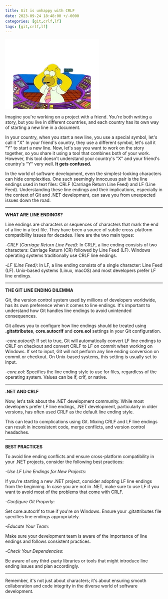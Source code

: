```yaml
---
title: Git is unhappy with CRLF
date: 2023-09-24 18:48:00 +/-0000
categories: [git,crlf,lf]
tags: [git,crlf,lf]
---
```


![git](/assets/img/confused.png)

Imagine you're working on a project with a friend. You're both writing a story, but you live in different countries, and each country has its own way of starting a new line in a document.

In your country, when you start a new line, you use a special symbol, let's call it "X"
In your friend's country, they use a different symbol, let's call it "Y" to start a new line.
Now, let's say you want to work on the story together, so you share it using a tool that combines both of your work. However, this tool doesn't understand your country's "X" and your friend's country's "Y" very well. **It gets confused.**

In the world of software development, even the simplest-looking characters can hide complexities. One such seemingly innocuous pair is the line endings used in text files: CRLF (Carriage Return Line Feed) and LF (Line Feed). Understanding these line endings and their implications, especially in the context of Git and .NET development, can save you from unexpected issues down the road.

___________________________
**WHAT ARE LINE ENDINGS?**

Line endings are characters or sequences of characters that mark the end of a line in a text file. They have been a source of subtle cross-platform compatibility issues for decades. Here are the two main types:


-*CRLF (Carriage Return Line Feed)*: In CRLF, a line ending consists of two characters: Carriage Return (CR) followed by Line Feed (LF).
Windows operating systems traditionally use CRLF line endings.


-*LF (Line Feed)*: In LF, a line ending consists of a single character: Line Feed (LF). Unix-based systems (Linux, macOS) and most developers prefer LF line endings.

____________________________________
**THE GIT LINE ENDING DILEMMA**

Git, the version control system used by millions of developers worldwide, has its own preference when it comes to line endings. It's important to understand how Git handles line endings to avoid unintended consequences.

Git allows you to configure how line endings should be treated using **.gitattributes**, **core.autocrlf** and **core.eol** settings in your Git configuration.

-*core.autocrlf*: If set to true, Git will automatically convert LF line endings to CRLF on checkout and convert CRLF to LF on commit when working on Windows.
If set to input, Git will not perform any line ending conversion on commit or checkout.
On Unix-based systems, this setting is usually set to input.

-*core.eol*: Specifies the line ending style to use for files, regardless of the operating system. Values can be lf, crlf, or native.

_________________________
**.NET AND CRLF**

Now, let's talk about the .NET development community. While most developers prefer LF line endings, .NET development, particularly in older versions, has often used CRLF as the default line ending style.

This can lead to complications using Git. Mixing CRLF and LF line endings can result in inconsistent code, merge conflicts, and version control headaches.

_________________________
**BEST PRACTICES**

To avoid line ending conflicts and ensure cross-platform compatibility in your .NET projects, consider the following best practices:

-*Use LF Line Endings for New Projects*:

If you're starting a new .NET project, consider adopting LF line endings from the beginning. In case you are not in .NET, make sure to use LF if you want to avoid most of the problems that come with CRLF.

-*Configure Git Properly*:

Set core.autocrlf to true if you're on Windows.
Ensure your .gitattributes file specifies line endings appropriately.

-*Educate Your Team*:

Make sure your development team is aware of the importance of line endings and follows consistent practices.

-*Check Your Dependencies*:

Be aware of any third-party libraries or tools that might introduce line ending issues and plan accordingly.

______________________________________________
Remember, it's not just about characters; it's about ensuring smooth collaboration and code integrity in the diverse world of software development.
